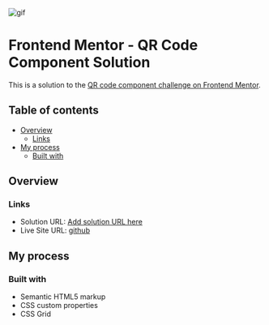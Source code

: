 ![gif](https://media.giphy.com/media/3o6ZtbNm9UU8ETDaeY/giphy.gif)

# Frontend Mentor - QR Code Component Solution

This is a solution to the [QR code component challenge on Frontend Mentor](https://www.frontendmentor.io/challenges/qr-code-component-iux_sIO_H).

## Table of contents

- [Overview](#overview)
  - [Links](#links)
- [My process](#my-process)
  - [Built with](#built-with)

## Overview

### Links

- Solution URL: [Add solution URL here](https://your-solution-url.com)
- Live Site URL: [github](https://hiofabien.github.io/qr-code-card-design/)

## My process

### Built with

- Semantic HTML5 markup
- CSS custom properties
- CSS Grid

